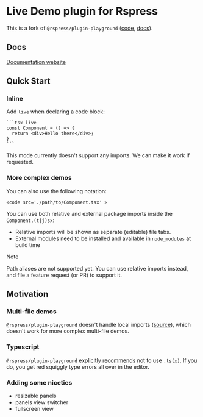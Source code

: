 # Live Demo plugin for Rspress

This is a fork of `@rspress/plugin-playground` ([code](https://github.com/web-infra-dev/rspress/tree/main/packages/plugin-playground), [docs](https://rspress.dev/plugin/official-plugins/playground)).

## Docs

[Documentation website](https://live-demo.pages.dev)

## Quick Start

### Inline

Add `live` when declaring a code block:

````mdx
```tsx live
const Component = () => {
  return <div>Hello there</div>;
}
```
````

This mode currently doesn't support any imports. We can make it work if requested.

### More complex demos

You can also use the following notation:

```mdx
<code src='./path/to/Component.tsx' >
```

You can use both relative and external package imports inside the `Component.(t|j)sx`:

- Relative imports will be shown as separate (editable) file tabs.
- External modules need to be installed and available in `node_modules` at build time

> [!NOTE]
> Path aliases are not supported yet. You can use relative imports instead, and file a feature request (or PR) to support it.

## Motivation

### Multi-file demos

`@rspress/plugin-playground` doesn't handle local imports ([source](https://github.com/web-infra-dev/rspress/blob/main/packages/plugin-playground/src/cli/utils.ts#L16)), which doesn't work for more complex multi-file demos.

### Typescript

`@rspress/plugin-playground` [explicitly recommends](https://rspress.dev/plugin/official-plugins/playground#internal-components) not to use `.ts(x)`. If you do, you get red squiggly type errors all over in the editor.

### Adding some niceties
- resizable panels
- panels view switcher
- fullscreen view

